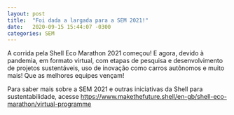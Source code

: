 ```yaml
---
layout: post
title:  "Foi dada a largada para a SEM 2021!"
date:   2020-09-15 15:44:07 -0300
categories: SEM
---
```

A corrida pela Shell Eco Marathon 2021 começou! E agora, devido à pandemia, em formato virtual, com etapas de pesquisa e desenvolvimento de projetos sustentáveis, uso de inovação como carros autônomos e muito mais! Que as melhores equipes vençam!

Para saber mais sobre a SEM 2021 e outras iniciativas da Shell para sustentabilidade, acesse https://www.makethefuture.shell/en-gb/shell-eco-marathon/virtual-programme